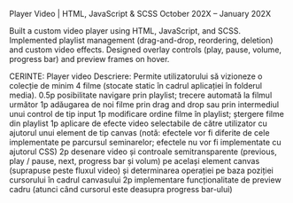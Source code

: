 Player Video | HTML, JavaScript & SCSS
October 202X – January 202X

Built a custom video player using HTML, JavaScript, and SCSS.
Implemented playlist management (drag-and-drop, reordering, deletion) and custom video effects.
Designed overlay controls (play, pause, volume, progress bar) and preview frames on hover.


CERINTE:
Player video
Descriere: Permite utilizatorului să vizioneze o colecție de minim 4 filme (stocate static în cadrul aplicației în folderul
media).
0.5p posibilitate navigare prin playlist; trecere automată la filmul următor
1p adăugarea de noi filme prin drag and drop sau prin intermediul unui control de tip input
1p modificare ordine filme în playlist; ștergere filme din playlist
1p aplicare de efecte video selectabile de către utilizator cu ajutorul unui element de tip canvas (notă: efectele vor fi
diferite de cele implementate pe parcursul seminarelor; efectele nu vor fi implementate cu ajutorul CSS)
2p desenare video și controale semitransparente (previous, play / pause, next, progress bar și volum) pe același
element canvas (suprapuse peste fluxul video) și determinarea operației pe baza poziției cursorului în cadrul canvasului
2p implementare funcționalitate de preview cadru (atunci când cursorul este deasupra progress bar-ului)
